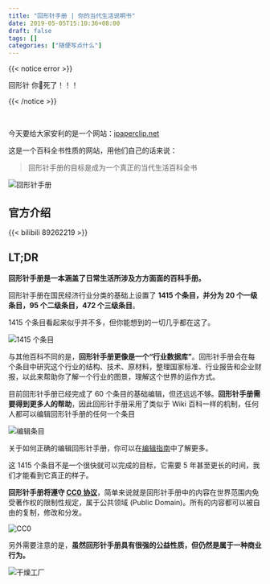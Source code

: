 ```yaml
---
title: "回形针手册 | 你的当代生活说明书"
date: 2019-05-05T15:10:36+08:00
draft: false
tags: []
categories: ["随便写点什么"]
---
```

<!-- 
![](https://mogeko.github.io/blog-images/r/061/)
{{< spoiler >}}{{< /spoiler >}}
&emsp;&emsp;
 -->

{{< notice error >}}

回形针 你:horse:死了！！！

{{< /notice >}}

<br/>

今天要给大家安利的是一个网站：[ipaperclip.net](https://ipaperclip.net)

这是一个百科全书性质的网站，用他们自己的话来说：

> 回形针手册的目标是成为一个真正的当代生活百科全书

![回形针手册](https://mogeko.github.io/blog-images/r/061/ipaperclip.net.png)

## 官方介绍

{{< bilibili 89262219 >}}

## LT;DR

**回形针手册是一本涵盖了日常生活所涉及方方面面的百科手册。**

回形针手册在国民经济行业分类的基础上设置了 **1415 个条目，并分为 20 个一级条目，95 个二级条目，472 个三级条目**。

1415 个条目看起来似乎并不多，但你能想到的一切几乎都在这了。

![1415 个条目](https://mogeko.github.io/blog-images/r/061/introduction_1.jpg)

与其他百科不同的是，**回形针手册更像是一个“行业数据库”**。回形针手册会在每个条目中研究这个行业的结构、技术、原材料，整理国家标准、行业报告和企业财报，以此来帮助你了解一个行业的图景，理解这个世界的运作方式。

目前回形针手册已经完成了 60 个条目的基础编辑，但还远远不够。**回形针手册需要得到更多人的帮助**，因此回形针手册采用了类似于 Wiki 百科一样的机制，任何人都可以编辑回形针手册的任何一个条目

![编辑条目](https://mogeko.github.io/blog-images/r/061/introduction_2.png)

关于如何正确的编辑回形针手册，你可以在[编辑指南](https://ipaperclip.net/doku.php?id=wiki::%E5%A6%82%E4%BD%95%E6%AD%A3%E7%A1%AE%E7%BC%96%E8%BE%91%E4%B8%80%E4%B8%AA%E6%9D%A1%E7%9B%AE)中了解更多。

这 1415 个条目不是一个很快就可以完成的目标，它需要 5 年甚至更长的时间，我们才能看到它真正的样子。

**回形针手册将遵守 [CC0 协议](https://creativecommons.org/choose/zero/)**，简单来说就是回形针手册中的内容在世界范围内免受著作权的限制性规定，属于公共领域 (Public Domain)。所有的内容都可以被自由的复制，修改和分发。

![CC0](https://mogeko.github.io/blog-images/r/061/introduction_3.jpg)

另外需要注意的是，**虽然回形针手册具有很强的公益性质，但仍然是属于一种商业行为。**

![干燥工厂](https://mogeko.github.io/blog-images/r/061/introduction_4.jpg)
